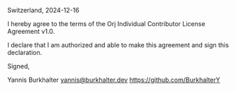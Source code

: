 Switzerland, 2024-12-16

I hereby agree to the terms of the Orj Individual Contributor License
Agreement v1.0.

I declare that I am authorized and able to make this agreement and sign this
declaration.

Signed,

Yannis Burkhalter yannis@burkhalter.dev https://github.com/BurkhalterY
